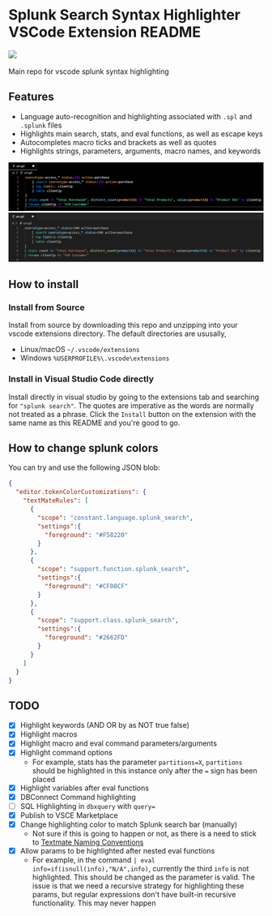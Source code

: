 # Splunk Search Syntax Highlighter VSCode Extension README

<img src="https://img.shields.io/badge/Downloads-5000%2B-green">

Main repo for vscode splunk syntax highlighting

## Features

- Language auto-recognition and highlighting associated with `.spl` and `.splunk` files
- Highlights main search, stats, and eval functions, as well as escape keys
- Autocompletes macro ticks and brackets as well as quotes
- Highlights strings, parameters, arguments, macro names, and keywords

<img src="https://raw.githubusercontent.com/arcsector/vscode-splunk-search-syntax/master/.github/vscode_splunk_highlighting-Noctis_High_Contrast.png">


<img src="https://raw.githubusercontent.com/arcsector/vscode-splunk-search-syntax/master/.github/vscode_splunk_highlighting-default.png">

## How to install

### Install from Source

Install from source by downloading this repo and unzipping into your vscode extensions directory. The default directories are ususally, 

- Linux/macOS `~/.vscode/extensions`
- Windows `%USERPROFILE%\.vscode\extensions`

### Install in Visual Studio Code directly

Install directly in visual studio by going to the extensions tab and searching for `"splunk search"`. The quotes are imperative as the words are normally not treated as a phrase. Click the `Install` button on the  extension with the same name as this README and you're good to go.

## How to change splunk colors

You can try and use the following JSON blob:
```json
{
  "editor.tokenColorCustomizations": {
    "textMateRules": [
      {
        "scope": "constant.language.splunk_search",
        "settings":{
          "foreground": "#F58220"
        }
      },
      {
        "scope": "support.function.splunk_search",
        "settings":{
          "foreground": "#CF00CF"
        }
      },
      {
        "scope": "support.class.splunk_search",
        "settings":{
          "foreground": "#2662FD"
        }
      }
    ]
  }
}
```

## TODO

- [X] Highlight keywords (AND OR by as NOT true false)
- [X] Highlight macros
- [X] Highlight macro and eval command parameters/arguments
- [X] Highlight command options
  - For example, stats has the parameter `partitions=X`, `partitions` should be highlighted in this instance only after the `=` sign has been placed
- [X] Highlight variables after eval functions
- [X] DBConnect Command highlighting
- [ ] SQL Highlighting in `dbxquery` with `query=`
- [X] Publish to VSCE Marketplace
- [X] Change highlighting color to match Splunk search bar (manually)
  - Not sure if this is going to happen or not, as there is a need to stick to [Textmate Naming Conventions](https://macromates.com/manual/en/language_grammars#naming_conventions)
- [X] Allow params to be highlighted after nested eval functions
  - For example, in the command `| eval info=if(isnull(info),"N/A",info)`, currently the third `info` is not highlighted. This should be changed as the parameter is valid. The issue is that we need a recursive strategy for highlighting these params, but regular expressions don't have built-in recursive functionality. This may never happen
